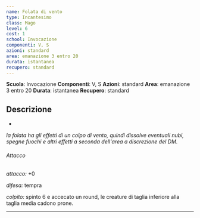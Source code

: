 ```yaml
---
name: Folata di vento
type: Incantesimo
class: Mago
level: 6
cost: 1
school: Invocazione
componenti: V, S
azioni: standard
area: emanazione 3 entro 20
durata: istantanea
recupero: standard
---
```

**Scuola**: Invocazione
**Componenti**: V, S
**Azioni**: standard
**Area**: emanazione 3 entro 20
**Durata**: istantanea
**Recupero**: standard

**Descrizione**
-

-

*la folata ha gli effetti di un colpo di vento, quindi dissolve eventuali nubi, spegne fuochi e altri effetti a seconda dell'area a discrezione del DM.*

###### Attacco

*attacco:* +0

*difesa:* tempra

*colpito:* spinto 6 e accecato un round, le creature di taglia inferiore alla taglia media cadono prone.

---